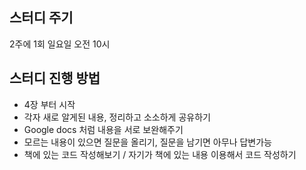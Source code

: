 ## 스터디 주기
2주에 1회 일요일 오전 10시

## 스터디 진행 방법

- 4장 부터 시작
- 각자 새로 알게된 내용, 정리하고 소소하게 공유하기 
- Google docs 처럼 내용을 서로 보완해주기
- 모르는 내용이 있으면 질문을 올리기, 질문을 남기면 아무나 답변가능 
- 책에 있는 코드 작성해보기 / 자기가 책에 있는 내용 이용해서 코드 작성하기


